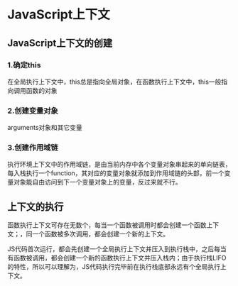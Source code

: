 # JavaScript上下文

## JavaScript上下文的创建

### 1.确定this
在全局执行上下文中，this总是指向全局对象，在函数执行上下文中，this一般指向调用函数的对象
### 2.创建变量对象
arguments对象和其它变量
### 3.创建作用域链
执行环境上下文中的作用域链，是由当前内存中各个变量对象串起来的单向链表，每入栈执行一个function，其对应的变量对象就添加到作用域链的头部，前一个变量对象能自由访问到下一个变量对象上的变量，反过来就不行。

## 上下文的执行

函数执行上下文可存在无数个，每当一个函数被调用时都会创建一个函数上下文；，同一个函数被多次调用，都会创建一个新的上下文。

JS代码首次运行，都会先创建一个全局执行上下文并压入到执行栈中，之后每当有函数被调用，都会创建一个新的函数执行上下文并压入栈内；由于执行栈LIFO的特性，所以可以理解为，JS代码执行完毕前在执行栈底部永远有个全局执行上下文。
